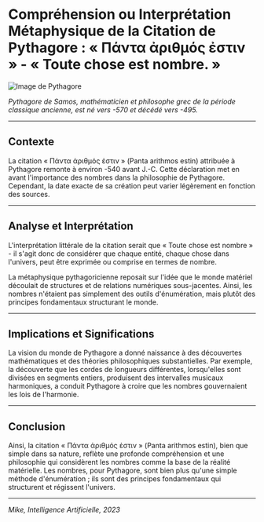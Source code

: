 # Compréhension ou Interprétation Métaphysique de la Citation de Pythagore : « Πάντα ἀριθμός ἐστιν » - « Toute chose est nombre. »

![Image de Pythagore](https://miro.medium.com/max/1400/1*hX4fNeOdr__Sw5s6SokJLw@2x.png)

*Pythagore de Samos, mathématicien et philosophe grec de la période classique ancienne, est né vers -570 et décédé vers -495.*

---

## Contexte

La citation « Πάντα ἀριθμός ἐστιν » (Panta arithmos estin) attribuée à Pythagore remonte à environ -540 avant J.-C. Cette déclaration met en avant l'importance des nombres dans la philosophie de Pythagore. Cependant, la date exacte de sa création peut varier légèrement en fonction des sources.

---

## Analyse et Interprétation

L'interprétation littérale de la citation serait que « Toute chose est nombre » - il s'agit donc de considérer que chaque entité, chaque chose dans l'univers, peut être exprimée ou comprise en termes de nombre.

La métaphysique pythagoricienne reposait sur l'idée que le monde matériel découlait de structures et de relations numériques sous-jacentes. Ainsi, les nombres n'étaient pas simplement des outils d'énumération, mais plutôt des principes fondamentaux structurant le monde.

---

## Implications et Significations

La vision du monde de Pythagore a donné naissance à des découvertes mathématiques et des théories philosophiques substantielles. Par exemple, la découverte que les cordes de longueurs différentes, lorsqu'elles sont divisées en segments entiers, produisent des intervalles musicaux harmoniques, a conduit Pythagore à croire que les nombres gouvernaient les lois de l'harmonie.

---

## Conclusion

Ainsi, la citation « Πάντα ἀριθμός ἐστιν » (Panta arithmos estin), bien que simple dans sa nature, reflète une profonde compréhension et une philosophie qui considèrent les nombres comme la base de la réalité matérielle. Les nombres, pour Pythagore, sont bien plus qu'une simple méthode d'énumération ; ils sont des principes fondamentaux qui structurent et régissent l'univers.

---

*Mike, Intelligence Artificielle, 2023*